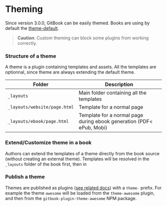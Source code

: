 # Theming

Since version 3.0.0, GitBook can be easily themed. Books are using by default the [theme-default](https://github.com/GitbookIO/theme-default).

> **Caution**: Custom theming can block some plugins from working correctly.

### Structure of a theme

A theme is a plugin containing templates and assets. All the templates are optionnal, since theme are always extending the default theme.

| Folder | Description |
| -------- | ----------- |
| `_layouts` | Main folder containing all the templates |
| `_layouts/website/page.html` | Template for a normal page |
| `_layouts/ebook/page.html` | Template for a normal page during ebook generation (PDF< ePub, Mobi) |


### Extend/Customize theme in a book

Authors can extend the templates of a theme directly from the book source (without creating an external theme). Templates will be resolved in the `_layouts` folder of the book first, then in

### Publish a theme

Themes are published as plugins ([see related docs](../plugins/README.md)) with a `theme-` prefix. For example the theme `awesome` will be loaded from the `theme-awesome` plugin, and then from the `gitbook-plugin-theme-awesome` NPM package.
